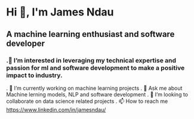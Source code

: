 # Hi 👋, I'm James Ndau
##      A machine learning enthusiast and software developer

### .👀 I’m interested in  leveraging my technical expertise and passion for ml and software development  to make a positive impact to industry. 
. 🌱 I’m currently working on machine learning projects
. 💬 Ask me about Machine lerning models, NLP and software development
. 💞️ I’m looking to collaborate on data science related projects
. 📫 How to reach me https://www.linkedin.com/in/jamesndau/

